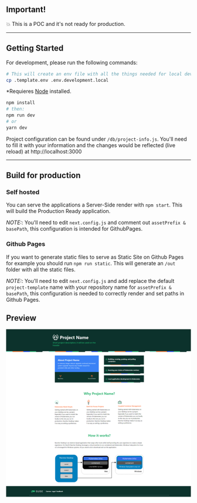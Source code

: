 ## Important!

💥 This is a POC and it's not ready for production.

---

## Getting Started

For development, please run the following commands:

```bash
# This will create an env file with all the things needed for local development (rewrites paths, etc.)
cp .template.env .env.development.local
```

\*Requieres [Node](https://nodejs.org/en/) installed.

```bash
npm install
# then:
npm run dev
# or
yarn dev
```

Project configuration can be found under `/db/project-info.js`. You'll need to fill it with your information and the changes would be reflected (live reload) at http://localhost:3000

---

## Build for production

### Self hosted

You can serve the applications a Server-Side render with `npm start`. This will build the Production Ready application.

*NOTE:*: You'll need to edit `next.config.js` and comment out `assetPrefix & basePath`, this configuration is intended for GithubPages.


### Github Pages

If you want to generate static files to serve as Static Site on Github Pages for example you should run `npm run static`. This will generate an `/out` folder with all the static files.

*NOTE:*: You'll need to edit `next.config.js` and add replace the default `project-template` name with your repository name for `assetPrefix & basePath`, this configuration is needed to correctly render and set paths in Github Pages.


## Preview

<img style="float: right;" src="./preview.png">
